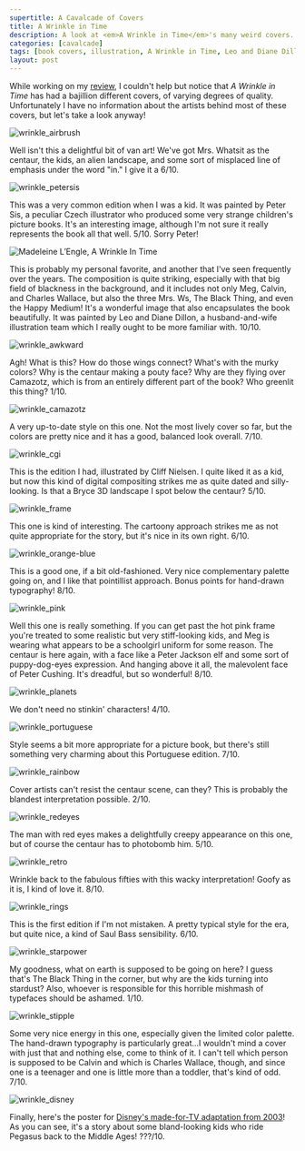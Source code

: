 ```yaml
---
supertitle: A Cavalcade of Covers
title: A Wrinkle in Time
description: A look at <em>A Wrinkle in Time</em>'s many weird covers.
categories: [cavalcade]
tags: [book covers, illustration, A Wrinkle in Time, Leo and Diane Dillon]
layout: post
---
```


While working on my <a href="http://johnwallie.com/2018/04/04/bomc-a-wrinkle-in-time/">review</a>, I couldn't help but notice that _A Wrinkle in Time_ has had a bajillion different covers, of varying degrees of quality. Unfortunately I have no information about the artists behind most of these covers, but let's take a look anyway!

<img alt="wrinkle_airbrush" src="/assets/images/blog/wrinkle_airbrush.jpg"/>

Well isn't this a delightful bit of van art! We've got Mrs. Whatsit as the centaur, the kids, an alien landscape, and some sort of misplaced line of emphasis under the word "in." I give it a 6/10.

<img alt="wrinkle_petersis" src="/assets/images/blog/wrinkle_petersis.jpg"/>

This was a very common edition when I was a kid. It was painted by Peter Sis, a peculiar Czech illustrator who produced some very strange children's picture books. It's an interesting image, although I'm not sure it really represents the book all that well. 5/10. Sorry Peter!

<img alt="Madeleine L’Engle, A Wrinkle In Time" src="/assets/images/blog/wrinkle_best.jpeg"/>

This is probably my personal favorite, and another that I've seen frequently over the years. The composition is quite striking, especially with that big field of blackness in the background, and it includes not only Meg, Calvin, and Charles Wallace, but also the three Mrs. Ws, The Black Thing, and even the Happy Medium! It's a wonderful image that also encapsulates the book beautifully. It was painted by Leo and Diane Dillon, a husband-and-wife illustration team which I really ought to be more familiar with. 10/10.

<img alt="wrinkle_awkward" src="/assets/images/blog/wrinkle_awkward.png"/>

Agh! What is this? How do those wings connect? What's with the murky colors? Why is the centaur making a pouty face? Why are they flying over Camazotz, which is from an entirely different part of the book? Who greenlit this thing? 1/10.


<img alt="wrinkle_camazotz" src="/assets/images/blog/wrinkle_camazotz.jpg"/>

A very up-to-date style on this one. Not the most lively cover so far, but the colors are pretty nice and it has a good, balanced look overall. 7/10.

<img alt="wrinkle_cgi" src="/assets/images/blog/wrinkle_cgi.jpg"/>

This is the edition I had, illustrated by Cliff Nielsen. I quite liked it as a kid, but now this kind of digital compositing strikes me as quite dated and silly-looking. Is that a Bryce 3D landscape I spot below the centaur? 5/10.


<img alt="wrinkle_frame" src="/assets/images/blog/wrinkle_frame.jpg"/>

This one is kind of interesting. The cartoony approach strikes me as not quite appropriate for the story, but it's nice in its own right. 6/10.

<img alt="wrinkle_orange-blue" src="/assets/images/blog/wrinkle_orange-blue.jpg"/>

This is a good one, if a bit old-fashioned. Very nice complementary palette going on, and I like that pointillist approach. Bonus points for hand-drawn typography! 8/10.

<img alt="wrinkle_pink" src="/assets/images/blog/wrinkle_pink.jpg"/>

Well this one is really something. If you can get past the hot pink frame you're treated to some realistic but very stiff-looking kids, and Meg is wearing what appears to be a schoolgirl uniform for some reason. The centaur is here again, with a face like a Peter Jackson elf and some sort of puppy-dog-eyes expression. And hanging above it all, the malevolent face of Peter Cushing. It's dreadful, but so wonderful! 8/10.

<img alt="wrinkle_planets" src="/assets/images/blog/wrinkle_planets.jpg"/>

We don't need no stinkin' characters! 4/10.

<img alt="wrinkle_portuguese" src="/assets/images/blog/wrinkle_portuguese.jpg"/>

Style seems a bit more appropriate for a picture book, but there's still something very charming about this Portuguese edition. 7/10.

<img alt="wrinkle_rainbow" src="/assets/images/blog/wrinkle_rainbow.jpg"/>

Cover artists can't resist the centaur scene, can they? This is probably the blandest interpretation possible. 2/10.

<img alt="wrinkle_redeyes" src="/assets/images/blog/wrinkle_redeyes.jpg"/>

The man with red eyes makes a delightfully creepy appearance on this one, but of course the centaur has to photobomb him. 5/10.


<img alt="wrinkle_retro" src="/assets/images/blog/wrinkle_retro.jpg"/>

Wrinkle back to the fabulous fifties with this wacky interpretation! Goofy as it is, I kind of love it. 8/10.

<img alt="wrinkle_rings" src="/assets/images/blog/wrinkle_rings.jpg"/>

This is the first edition if I'm not mistaken. A pretty typical style for the era, but quite nice, a kind of Saul Bass sensibility. 6/10.

<img alt="wrinkle_starpower" src="/assets/images/blog/wrinkle_starpower.jpg"/>

My goodness, what on earth is supposed to be going on here? I guess that's The Black Thing in the corner, but why are the kids turning into stardust? Also, whoever is responsible for this horrible mishmash of typefaces should be ashamed. 1/10.

<img alt="wrinkle_stipple" src="/assets/images/blog/wrinkle_stipple.jpg"/>

Some very nice energy in this one, especially given the limited color palette. The hand-drawn typography is particularly great...I wouldn't mind a cover with just that and nothing else, come to think of it. I can't tell which person is supposed to be Calvin and which is Charles Wallace, though, and since one is a teenager and one is little more than a toddler, that's kind of odd. 7/10.

<img alt="wrinkle_disney" src="/assets/images/blog/wrinkle_disney.png"/>

Finally, here's the poster for <a href="https://www.youtube.com/watch?v=Am7NFqTvkPI">Disney's made-for-TV adaptation from 2003</a>! As you can see, it's a story about some bland-looking kids who ride Pegasus back to the Middle Ages! ???/10.
